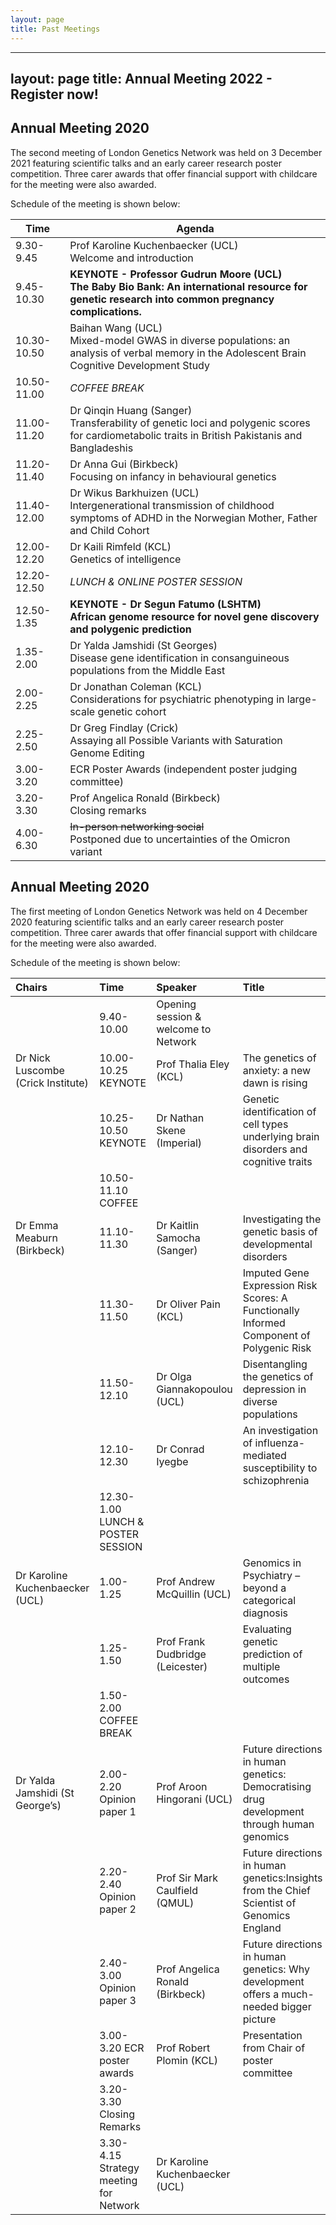```yaml
---
layout: page
title: Past Meetings
---
```


---
layout: page
title: Annual Meeting 2022 - Register now!
---

## Annual Meeting 2020

The second meeting of London Genetics Network was held on 3 December 2021 featuring scientific talks and an early career research poster competition. Three carer awards that offer financial support with childcare for the meeting were also awarded.  

Schedule of the meeting is shown below:

| Time        	| Agenda                                                                                                                                                   	|
|-------------	|----------------------------------------------------------------------------------------------------------------------------------------------------------	|
| 9.30-9.45   	| Prof Karoline Kuchenbaecker (UCL) <br> Welcome and introduction <br>                                                                                                                            	|
| 9.45-10.30  	| **KEYNOTE - Professor Gudrun Moore (UCL) <br> The Baby Bio Bank: An international resource for genetic research into common pregnancy complications.**   	|
| 10.30-10.50 	| Baihan Wang (UCL) <br> Mixed-model GWAS in diverse populations: an analysis of verbal memory in the Adolescent Brain Cognitive Development Study                                                                                                                 	|
| 10.50-11.00 	| *COFFEE BREAK*                                                                                                                                           	|
| 11.00-11.20 	| Dr Qinqin Huang (Sanger) <br> Transferability of genetic loci and polygenic scores for cardiometabolic traits in British Pakistanis and Bangladeshis     	|
| 11.20-11.40 	| Dr Anna Gui (Birkbeck) <br> Focusing on infancy in behavioural genetics                                                                                  	|
| 11.40-12.00 	| Dr Wikus Barkhuizen (UCL) <br> Intergenerational transmission of childhood symptoms of ADHD in the Norwegian Mother, Father and Child Cohort             	|
| 12.00-12.20 	| Dr Kaili Rimfeld (KCL) <br> Genetics of intelligence                                                                                                     	|
| 12.20-12.50 	| *LUNCH & ONLINE POSTER SESSION*                                                                                                                          	|
| 12.50-1.35  	| **KEYNOTE - Dr Segun Fatumo (LSHTM) <br> African genome resource for novel gene discovery and polygenic prediction**                                     	|
| 1.35-2.00   	| Dr Yalda Jamshidi (St Georges) <br> Disease gene identification in consanguineous populations from the Middle East                                       	|
| 2.00-2.25   	| Dr Jonathan Coleman (KCL) <br> Considerations for psychiatric phenotyping in large-scale genetic cohort                                                  	|
| 2.25-2.50   	| Dr Greg Findlay (Crick) <br> Assaying all Possible Variants with Saturation Genome Editing                                                               	|
| 3.00-3.20   	| ECR Poster Awards (independent poster judging committee)                                                                                                 	|
| 3.20-3.30   	| Prof Angelica Ronald (Birkbeck) <br> Closing remarks                                                                                                                                          	|
| 4.00-6.30   	| <s>In-person networking social</s> <br> Postponed due to uncertainties of the Omicron variant                                                      |

## Annual Meeting 2020

The first meeting of London Genetics Network was held on 4 December 2020 featuring scientific talks and an early career research poster competition. Three carer awards that offer financial support with childcare for the meeting were also awarded.  

Schedule of the meeting is shown below:


| Chairs | Time | Speaker | Title |
| :--- | :--- | :--- | :--- |
|  | 9.40-10.00 | Opening session & welcome to Network |  |
| Dr Nick Luscombe (Crick Institute) | 10.00-10.25 KEYNOTE | Prof Thalia Eley (KCL) | The genetics of anxiety: a new dawn is rising |
|  | 10.25-10.50 KEYNOTE | Dr Nathan Skene (Imperial) | Genetic identification of cell types underlying brain disorders and cognitive traits |
|  | 10.50-11.10 COFFEE |  |  |
| Dr Emma Meaburn (Birkbeck) | 11.10-11.30 | Dr Kaitlin Samocha (Sanger) | Investigating the genetic basis of developmental disorders |
|  | 11.30-11.50 | Dr Oliver Pain (KCL) | Imputed Gene Expression Risk Scores: A Functionally Informed Component of Polygenic Risk |
|  | 11.50-12.10 | Dr Olga Giannakopoulou (UCL) | Disentangling the genetics of depression in diverse populations |
|  | 12.10-12.30 | Dr Conrad Iyegbe | An investigation of influenza-mediated susceptibility to schizophrenia |
|  | 12.30-1.00 LUNCH & POSTER SESSION |  |  |
| Dr Karoline Kuchenbaecker (UCL) | 1.00-1.25 | Prof Andrew McQuillin (UCL) | Genomics in Psychiatry – beyond a categorical diagnosis |
|  | 1.25-1.50 | Prof Frank Dudbridge (Leicester) | Evaluating genetic prediction of multiple outcomes |
|  | 1.50-2.00 COFFEE BREAK |  |  |
| Dr Yalda Jamshidi (St George’s) | 2.00-2.20 Opinion paper 1 | Prof Aroon Hingorani (UCL) | Future directions in human genetics: Democratising drug development through human genomics |
|  | 2.20-2.40 Opinion paper 2 | Prof Sir Mark Caulfield (QMUL) | Future directions in human genetics:Insights from the Chief Scientist of Genomics England |
|  | 2.40-3.00 Opinion paper 3 | Prof Angelica Ronald (Birkbeck) | Future directions in human genetics: Why development offers a much-needed bigger picture |
|  | 3.00-3.20 ECR poster awards | Prof Robert Plomin (KCL) | Presentation from Chair of poster committee |
|  | 3.20-3.30 Closing Remarks |  |  |
|  | 3.30-4.15 Strategy meeting for Network | Dr Karoline Kuchenbaecker (UCL) |  |




